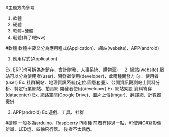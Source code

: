 #主題方向參考
1. 軟體
2. 硬體
3. 軟體+硬體
4. 韌體(算了吧ww)

#軟體
軟體主要又分為應用程式(Application)、網站(website)、APP(android)

1. 應用程式(Application)

Ex. ERP(也可拆為進銷存、會計財務、人事系統、購物車)
　
2. 網站(website)
網站可以分為使用者(user)、開發者使用(developer)，此兩種開發方向：
使用者(user)
Ex. 社群網站、地理資訊系統(定位.圖層套疊)、公開資訊觀測站上資料分析、特定行業網站、拍賣網
開發者使用(developer)
Ex. 網站架設
資料寄存(datacenter)
Ex. 網路空間(Google Drive)、圖片上傳(imgur)、翻譯網、計數器提供

3. APP(android)
Ex.遊戲、工具、社群
  
#硬體
一般多為arduino、Raspberry Pi兩種
前者有碰過一點，可使用C#寫影像辨識、LED燈、四軸飛行器。
後者不太熟悉。
